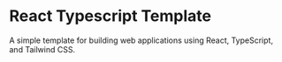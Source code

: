 # React Typescript Template

A simple template for building web applications using React, TypeScript, and Tailwind CSS.
